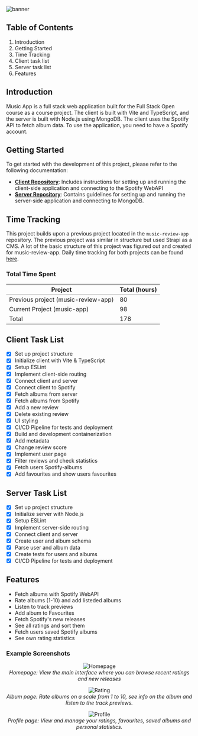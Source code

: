 ![banner](https://github.com/user-attachments/assets/3ef77369-8442-4b22-9820-6c64b3c4be3f)

## Table of Contents
1. Introduction
2. Getting Started
3. Time Tracking
4. Client task list
5. Server task list
6. Features

## Introduction
Music App is a full stack web application built for the Full Stack Open course as a course project. The client is built with Vite and TypeScript, and the server is built with Node.js using MongoDB. The client uses the Spotify API to fetch album data. To use the application, you need to have a Spotify account.

## Getting Started

To get started with the development of this project, please refer to the following documentation:

- **[Client Repository](https://github.com/juhokan/music-app/tree/main/client)**: Includes instructions for setting up and running the client-side application and connecting to the Spotify WebAPI
- **[Server Repository](https://github.com/juhokan/music-app/tree/main/server)**: Contains guidelines for setting up and running the server-side application and connecting to MongoDB.

## Time Tracking
This project builds upon a previous project located in the `music-review-app` repository. The previous project was similar in structure but used Strapi as a CMS. A lot of the basic structure of this project was figured out and created for music-review-app. Daily time tracking for both projects can be found [here](https://github.com/juhokan/music-app/blob/main/documentation/times.md).


### Total Time Spent
| Project    | Total (hours) |
|------------|----------------|
| Previous project (music-review-app) | 80             |
| Current Project (music-app)  | 98              |
| Total           | 178             |

## Client Task List
- [x] Set up project structure
- [x] Initialize client with Vite & TypeScript
- [x] Setup ESLint 
- [x] Implement client-side routing
- [x] Connect client and server
- [x] Connect client to Spotify
- [x] Fetch albums from server
- [x] Fetch albums from Spotify
- [x] Add a new review
- [x] Delete existing review
- [x] UI styling
- [x] CI/CD Pipeline for tests and deployment
- [x] Build and development containerization
- [x] Add metadata
- [x] Change review score
- [x] Implement user page
- [x] Filter reviews and check statistics
- [x] Fetch users Spotify-albums
- [x] Add favourites and show users favourites

## Server Task List
- [x] Set up project structure
- [x] Initialize server with Node.js
- [x] Setup ESLint
- [x] Implement server-side routing
- [x] Connect client and server
- [x] Create user and album schema
- [x] Parse user and album data
- [x] Create tests for users and albums
- [x] CI/CD Pipeline for tests and deployment

## Features

- Fetch albums with Spotify WebAPI
- Rate albums (1-10) and add listeded albums
- Listen to track previews
- Add album to Favourites
- Fetch Spotify's new releases
- See all ratings and sort them
- Fetch users saved Spotify albums
- See own rating statistics


### Example Screenshots

<p align="center">
  <img src="https://github.com/user-attachments/assets/aa9bf17f-df98-40f8-b1ee-607844d20cb0" alt="Homepage" />
  <br />
  <em>Homepage: View the main interface where you can browse recent ratings and new releases</em>
</p>

<p align="center">
  <img src="https://github.com/user-attachments/assets/3d499192-5047-4ad7-8ede-f223390ef406" alt="Rating" />
  <br />
  <em>Album page: Rate albums on a scale from 1 to 10, see info on the album and listen to the track previews.</em>
</p>

<p align="center">
  <img src="https://github.com/user-attachments/assets/ff395238-2684-4272-91ba-125a0c0b2a83" alt="Profile" />
  <br />
  <em>Profile page: View and manage your ratings, favourites, saved albums and personal statistics.</em>
</p>
